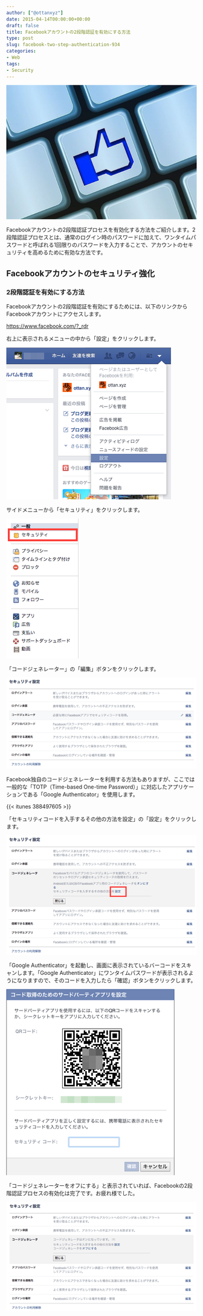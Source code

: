 ```yaml
---
author: ["@ottanxyz"]
date: 2015-04-14T00:00:00+00:00
draft: false
title: Facebookアカウントの2段階認証を有効にする方法
type: post
slug: facebook-two-step-authentication-934
categories:
- Web
tags:
- Security
---
```


![](150406-5522519859081.jpg)






Facebookアカウントの2段階認証プロセスを有効化する方法をご紹介します。2段階認証プロセスとは、通常のログイン時のパスワードに加えて、ワンタイムパスワードと呼ばれる1回限りのパスワードを入力することで、アカウントのセキュリティを高めるために有効な方法です。





## Facebookアカウントのセキュリティ強化





### 2段階認証を有効にする方法





Facebookアカウントの2段階認証を有効にするためには、以下のリンクからFacebookアカウントにアクセスします。



https://www.facebook.com/?_rdr



右上に表示されるメニューの中から「設定」をクリックします。





![](150406-5522519932b3e.png)






サイドメニューから「セキュリティ」をクリックします。





![](150406-5522519b5c370.png)






「コードジェネレーター」の「編集」ボタンをクリックします。





![](150408-5524eceaadf19.png)






Facebook独自のコードジェネレーターを利用する方法もありますが、ここでは一般的な「TOTP（Time-based One-time Password）」に対応したアプリケーションである「Google Authenticator」を使用します。



{{< itunes 388497605 >}}



「セキュリティコードを入手するその他の方法を設定」の「設定」をクリックします。





![](150408-5524ececebf71.png)






「Google Authenticator」を起動し、画面に表示されているバーコードをスキャンします。「Google Authenticator」にワンタイムパスワードが表示されるようになりますので、そのコードを入力したら「確認」ボタンをクリックします。





![](150408-5524ecef8b0ca.png)






「コードジェネレーターをオフにする」と表示されていれば、Facebookの2段階認証プロセスの有効化は完了です。お疲れ様でした。





![](150408-5524ecf223c92.png)

